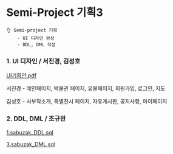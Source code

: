 <h1>Semi-Project 기획3</h1>

~~~
👌 Semi-project 기획
	- UI 디자인 완성
	- DDL, DML 작성
~~~



### 1. UI 디자인 / 서진경, 김성호

 [UI기획안.pdf](..\project\UI기획안.pdf) 

서진경 - 메인페이지, 박물관 페이지, 유물페이지, 회원가입, 로그인, 지도

김성호 - 사부작소개, 특별전시 페이지, 자유게시판, 공지사항, 마이페이지



### 2. DDL, DML / 조규완

 [1.sabuzak_DDL.sql](..\project\1.sabuzak_DDL.sql) 

 [3.sabuzak_DML.sql](..\project\3.sabuzak_DML.sql) 
